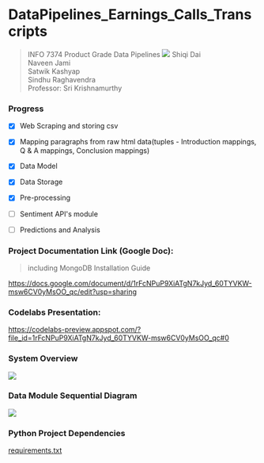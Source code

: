# DataPipelines_Earnings_Calls_Transcripts
> INFO 7374 Product Grade Data Pipelines
![](https://github.com/jaminaveen/DataPipelines_Earnings_Calls_Transcripts/blob/master/Notched%20N%20Motto_RB.png)
Shiqi Dai</br>
Naveen Jami</br>
Satwik Kashyap</br>
Sindhu Raghavendra</br>
Professor: Sri Krishnamurthy</br>

### Progress
   - [x] Web Scraping and storing csv
   - [x] Mapping paragraphs from raw html data(tuples - Introduction mappings, Q & A mappings, Conclusion mappings)
   - [x] Data Model
   - [x] Data Storage 
   - [x] Pre-processing
   - [ ] Sentiment API's module
   - [ ] Predictions and Analysis


### Project Documentation Link (Google Doc):
> including MongoDB Installation Guide

https://docs.google.com/document/d/1rFcNPuP9XiATgN7kJyd_60TYVKW-msw6CV0yMsOO_qc/edit?usp=sharing

### Codelabs Presentation:

https://codelabs-preview.appspot.com/?file_id=1rFcNPuP9XiATgN7kJyd_60TYVKW-msw6CV0yMsOO_qc#0

### System Overview

![](https://github.com/jaminaveen/DataPipelines_Earnings_Calls_Transcripts/blob/master/INFO7374%20Project1%20Pipeline.jpeg)


### Data Module Sequential Diagram
![](https://github.com/jaminaveen/DataPipelines_Earnings_Calls_Transcripts/blob/master/Data_Module_Sequence_Diagram.png)


### Python Project Dependencies
[requirements.txt](https://github.com/jaminaveen/DataPipelines_Earnings_Calls_Transcripts/blob/master/ECT/requirements.txt)
